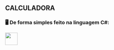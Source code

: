 ## CALCULADORA

### 🖥️ De forma simples feito na linguagem C#:
<img src="https://cdn.jsdelivr.net/gh/devicons/devicon/icons/csharp/csharp-original.svg" width="40" height="40"/>
